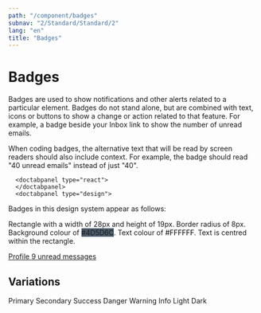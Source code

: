 ```yaml
---
path: "/component/badges"
subnav: "2/Standard/Standard/2"
lang: "en"
title: "Badges"
---
```


<helmet>
<title> Badges - Aurora Design System </title>
</helmet>

# Badges


Badges are used to show notifications and other alerts related to a particular element. Badges do not stand alone, but are combined with text, icons or buttons to show a change or action related to that feature. For example, a badge beside your Inbox link to show the number of unread emails.

<documentationtabs>
    
<doctabpanel type="html">
        
When coding badges, the alternative text that will be read by screen readers should also include context. For example, the badge should read "40 unread emails" instead of just "40".

<codeblock html='<a href="#">
  Profile <span class="badge badge-secondary">9</span>
  <span class="sr-only">unread messages</span>
</a>
' react='<a href="#">
  Profile <Badge color="secondary">9</Badge>
  <span class="sr-only">unread messages</span>
</a>'></codeblock>

<codeblock html='<span class="badge badge-primary">Primary</span>
<span class="badge badge-secondary">Secondary</span>
<span class="badge badge-success">Success</span>
<span class="badge badge-danger">Danger</span>
<span class="badge badge-warning">Warning</span>
<span class="badge badge-info">Info</span>
<span class="badge badge-light">Light</span>
<span class="badge badge-dark">Dark</span>
' react='<Badge color="primary">Primary</Badge>
<Badge color="secondary">Secondary</Badge>
<Badge color="success">Success</Badge>
<Badge color="danger">Danger</Badge>
<Badge color="warning">Warning</Badge>
<Badge color="info">Info</Badge>
<Badge color="light">Light</Badge>
<Badge color="dark">Dark</Badge>'></codeblock>
        
</doctabpanel>

      <doctabpanel type="react">
      </doctabpanel>
      <doctabpanel type="design">

Badges in this design system appear as follows:

Rectangle with a width of 28px and height of 19px. Border radius of 8px. Background colour of <badge style="background-color: #4D5D6C;">#4D5D6C</badge>. Text colour of <badge style="background-color: #FFFFFF;color:black;">#FFFFFF</badge>. Text is centred within the rectangle.

<div class="mt-3 mb-3">
  <a href="#">
    Profile <span class="badge badge-secondary">9</span>
    <span class="sr-only">unread messages</span>
  </a>
</div>

<h2>Variations</h2>
<div class="mt-3 mb-3">
  <span class="badge badge-primary">Primary</span>
  <span class="badge badge-secondary">Secondary</span>
  <span class="badge badge-success">Success</span>
  <span class="badge badge-danger">Danger</span>
  <span class="badge badge-warning">Warning</span>
  <span class="badge badge-info">Info</span>
  <span class="badge badge-light">Light</span>
  <span class="badge badge-dark">Dark</span>
</div>

</doctabpanel>

</documentationtabs>
